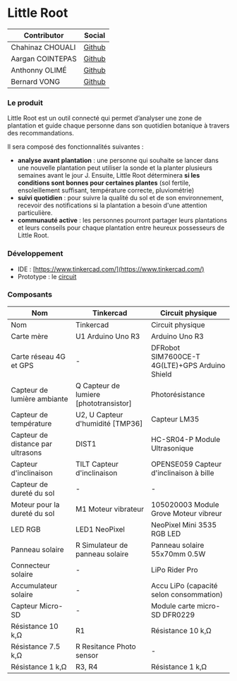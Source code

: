 # Little Root         
 | Contributor | Social |      
|--|--|      
| Chahinaz CHOUALI | [Github](https://github.com/chouali) |
| Aargan COINTEPAS | [Github](https://github.com/AarganC) |
| Anthonny OLIMÉ | [Github](https://github.com/Citaman) |
| Bernard VONG | [Github](https://github.com/bernardVong) |      
        
      
### Le produit
Little Root est un outil connecté qui permet d’analyser une zone de plantation et guide chaque personne dans son quotidien botanique à travers des recommandations.

Il sera composé des fonctionnalités suivantes :
- **analyse avant plantation** : une personne qui souhaite se lancer dans une nouvelle plantation peut utiliser la sonde et la planter plusieurs semaines avant le jour J. Ensuite, Little Root déterminera **si les conditions sont bonnes pour certaines plantes** (sol fertile, ensoleillement suffisant, température correcte, pluviométrie)
- **suivi quotidien** : pour suivre la qualité du sol et de son environnement, recevoir des notifications si la plantation a besoin d'une attention particulière.
- **communauté active** : les personnes pourront partager leurs plantations et leurs conseils pour chaque plantation entre heureux possesseurs de Little Root.

      
### Développement
- IDE : [https://www.tinkercad.com/](https://www.tinkercad.com/)     
- Prototype : le [circuit](https://www.tinkercad.com/things/6lvrhF2EBL2)
      
### Composants


| Nom | Tinkercad | Circuit physique |      
|--|--|--|      
| Nom | Tinkercad | Circuit physique |
| Carte mère | U1 Arduino Uno R3 | Arduino Uno R3 |
| Carte réseau 4G et GPS | - | DFRobot SIM7600CE-T 4G(LTE)+GPS Arduino Shield |
| Capteur de lumière ambiante  | Q Capteur de lumiere [phototransistor] | Photorésistance |
| Capteur de température | U2, U Capteur d'humidité  [TMP36] | Capteur LM35 |
| Capteur de distance par ultrasons | DIST1 | HC-SR04-P Module Ultrasonique  |
| Capteur d'inclinaison | TILT Capteur d'inclinaison | OPENSE059 Capteur d'inclinaison à bille |
| Capteur de dureté du sol | - | - |
| Moteur pour la dureté du sol | M1 Moteur vibrateur | 105020003 Module Grove Moteur vibreur |
| LED RGB | LED1 NeoPixel | NeoPixel Mini 3535 RGB LED |
| Panneau solaire | R Simulateur de panneau solaire | Panneau solaire 55x70mm 0.5W |
| Connecteur solaire | - | LiPo Rider Pro |
| Accumulateur solaire | - | Accu LiPo (capacité selon consommation) |
| Capteur Micro-SD | - | Module carte micro-SD DFR0229 |
| Résistance 10 k‚Ω | R1 | Résistance 10 k‚Ω |
| Résistance 7.5 k‚Ω  | R Resitance Photo sensor | - |
| Résistance 1 k‚Ω | R3, R4 | Résistance 1 k‚Ω |


